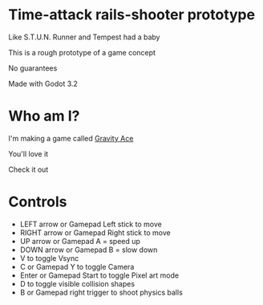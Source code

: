# Time-attack rails-shooter prototype

Like S.T.U.N. Runner and Tempest had a baby

This is a rough prototype of a game concept

No guarantees

Made with Godot 3.2

# Who am I?

I'm making a game called [Gravity Ace](https://gravityace.com)

You'll love it

Check it out

# Controls

* LEFT arrow or Gamepad Left stick to move
* RIGHT arrow or Gamepad Right stick to move
* UP arrow or Gamepad A = speed up
* DOWN arrow or Gamepad B = slow down
* V to toggle Vsync
* C or Gamepad Y to toggle Camera
* Enter or Gamepad Start to toggle Pixel art mode
* D to toggle visible collision shapes
* B or Gamepad right trigger to shoot physics balls
